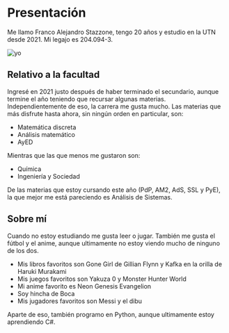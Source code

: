 # Presentación

Me llamo Franco Alejandro Stazzone, tengo 20 años y estudio en la UTN desde 2021. Mi legajo es 204.094-3. 

![yo](https://user-images.githubusercontent.com/111480099/230492299-12a4a2fd-369b-4b09-af44-da13db7e2a7b.jpg)

## Relativo a la facultad

Ingresé en 2021 justo después de haber terminado el secundario, aunque termine el año teniendo que recursar algunas materias. Independientemente de eso, la carrera me gusta mucho.
Las materias que más disfrute hasta ahora, sin ningún orden en particular, son:
- Matemática discreta
- Análisis matemático
- AyED

Mientras que las que menos me gustaron son:
- Química
- Ingeniería y Sociedad

De las materias que estoy cursando este año (PdP, AM2, AdS, SSL y PyE), la que mejor me está pareciendo es Análisis de Sistemas.

## Sobre mí

Cuando no estoy estudiando me gusta leer o jugar. También me gusta el fútbol y el anime, aunque ultimamente no estoy viendo mucho de ninguno de los dos.
- Mis libros favoritos son Gone Girl de Gillian Flynn y Kafka en la orilla de Haruki Murakami
- Mis juegos favoritos son Yakuza 0 y Monster Hunter World
- Mi anime favorito es Neon Genesis Evangelion
- Soy hincha de Boca
- Mis jugadores favoritos son Messi y el dibu

Aparte de eso, también programo en Python, aunque ultimamente estoy aprendiendo C#.
